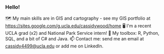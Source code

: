 ### **Hello!**
🗺️ My main skills are in GIS and cartography - see my GIS portfolio at https://sites.google.com/g.ucla.edu/cassidywood/home
🖥️ I'm a recent UCLA grad (x2) and National Park Service intern!
🧰 My toolbox: R, Python, SQL, and a bit of C# and Java.
📫 Contact me: send me an email at cassidy4499@ucla.edu or add me on LinkedIn.
